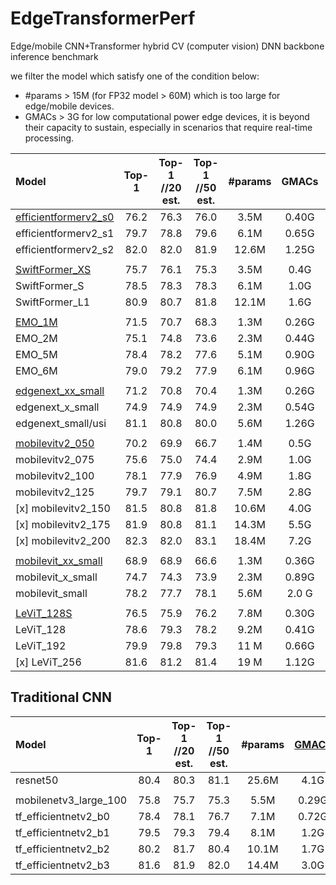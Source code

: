 # EdgeTransformerPerf
Edge/mobile CNN+Transformer hybrid CV (computer vision) DNN backbone inference benchmark

we filter the model which satisfy one of the condition below:
- #params > 15M (for FP32 model > 60M) which is too large for edge/mobile devices.
- GMACs > 3G for low computational power edge devices, it is beyond their capacity to sustain, especially in scenarios that require real-time processing.

| Model | Top-1 |  Top-1 <br />//20 est. | Top-1 <br />//50 est. | #params | GMACs | wight
|:---------------|:----:|:---:|:--:|:--:|:--:|:--:|
| [efficientformerv2_s0](https://arxiv.org/abs/2212.08059) |   76.2   |  76.3  | 76.0 |  3.5M    |   0.40G   | [eformer_s0_450.pth](https://drive.google.com/file/d/1PXb7b9pv9ZB4cfkRkYEdwgWuVwvEiazq/view?usp=share_link) |
| efficientformerv2_s1 |   79.7   |  78.8  | 79.6 |  6.1M    |   0.65G   | [eformer_s1_450.pth](https://drive.google.com/file/d/1EKe1vt-3mG7iceVIMaET_DyISzVTJMn8/view?usp=share_link) |
| efficientformerv2_s2 |   82.0   |  82.0  | 81.9 | 12.6M    |   1.25G   | [eformer_s2_450.pth](https://drive.google.com/file/d/1gjbFyB5T_yAkmzHNuXEljqScYVQZafMQ/view?usp=share_link) |
||
| [SwiftFormer_XS](https://arxiv.org/abs/2303.15446) |   75.7   |  76.1  | 75.3 | 3.5M   |   0.4G   | [SwiftFormer_XS_ckpt.pth](https://drive.google.com/file/d/15Ils-U96pQePXQXx2MpmaI-yAceFAr2x/view?usp=sharing) |
| SwiftFormer_S  |   78.5   |  78.3  | 78.3 | 6.1M   |   1.0G   | [SwiftFormer_S_ckpt.pth](https://drive.google.com/file/d/1_0eWwgsejtS0bWGBQS3gwAtYjXdPRGlu/view?usp=sharing) |
| SwiftFormer_L1 |   80.9   |  80.7  | 81.8 |12.1M   |   1.6G   | [SwiftFormer_L1_ckpt.pth](https://drive.google.com/file/d/1jlwrwWQ0SQzDRc5adtWIwIut5d1g9EsM/view?usp=sharing) |
||
| [EMO_1M](https://arxiv.org/abs/2301.01146)  |   71.5   |  70.7  | 68.3 | 1.3M   |   0.26G   | [EMO_1M.pth](https://github.com/zhangzjn/EMO/blob/main/resources/EMO_1M/net.pth) |
| EMO_2M  |   75.1   |  74.8  | 73.6 | 2.3M   |   0.44G   | [EMO_2M.pth](https://github.com/zhangzjn/EMO/blob/main/resources/EMO_2M/net.pth) |
| EMO_5M  |   78.4   |  78.2  | 77.6 | 5.1M   |   0.90G   | [EMO_5M.pth](https://github.com/zhangzjn/EMO/blob/main/resources/EMO_5M/net.pth) |
| EMO_6M  |   79.0   |  79.2  | 77.9 | 6.1M   |   0.96G   | [EMO_6M.pth](https://github.com/zhangzjn/EMO/blob/main/resources/EMO_6M/net.pth) |
||
| [edgenext_xx_small](https://arxiv.org/abs/2206.10589)  |   71.2   |  70.8  | 70.4 | 1.3M   |   0.26G   | [edgenext_xx_small.pth](https://github.com/mmaaz60/EdgeNeXt/releases/download/v1.0/edgenext_xx_small.pth) |
| edgenext_x_small   |   74.9   |  74.9  | 74.9 | 2.3M   |   0.54G   | [edgenext_x_small.pth](https://github.com/mmaaz60/EdgeNeXt/releases/download/v1.0/edgenext_x_small.pth) |
| edgenext_small/usi |   81.1   |  80.8  | 80.0 | 5.6M   |   1.26G   | [edgenext_small_usi.pth](https://github.com/mmaaz60/EdgeNeXt/releases/download/v1.1/edgenext_small_usi.pth) |
||
| [mobilevitv2_050](https://arxiv.org/abs/2206.02680)  |   70.2   |  69.9  | 66.7 | 1.4M   |   0.5G   | [mobilevitv2-0.5.pt](https://docs-assets.developer.apple.com/ml-research/models/cvnets-v2/classification/mobilevitv2/imagenet1k/256x256/mobilevitv2-0.5.pt) |
| mobilevitv2_075  |   75.6   |  75.0  | 74.4 | 2.9M   |   1.0G   | [mobilevitv2-0.75.pt](https://docs-assets.developer.apple.com/ml-research/models/cvnets-v2/classification/mobilevitv2/imagenet1k/256x256/mobilevitv2-0.75.pt) |
| mobilevitv2_100  |   78.1   |  77.9  | 76.9 | 4.9M   |   1.8G   | [mobilevitv2-1.0.pt](https://docs-assets.developer.apple.com/ml-research/models/cvnets-v2/classification/mobilevitv2/imagenet1k/256x256/mobilevitv2-1.0.pt) |
| mobilevitv2_125  |   79.7   |  79.1  | 80.7 | 7.5M   |   2.8G   | [mobilevitv2-1.25.pt](https://docs-assets.developer.apple.com/ml-research/models/cvnets-v2/classification/mobilevitv2/imagenet1k/256x256/mobilevitv2-1.25.pt) |
| [x] mobilevitv2_150  |   81.5   |  80.8  | 81.8 |10.6M   |   4.0G   | [mobilevitv2-1.5.pt](https://docs-assets.developer.apple.com/ml-research/models/cvnets-v2/classification/mobilevitv2/imagenet21k_to_1k/256x256/mobilevitv2-1.5.pt) |
| [x] mobilevitv2_175  |   81.9   |  80.8  | 81.1 |14.3M   |   5.5G   | [mobilevitv2-1.75.pt](https://docs-assets.developer.apple.com/ml-research/models/cvnets-v2/classification/mobilevitv2/imagenet21k_to_1k/256x256/mobilevitv2-1.75.pt) |
| [x] mobilevitv2_200  |   82.3   |  82.0  | 83.1 |18.4M   |   7.2G   | [mobilevitv2-2.0.pt](https://docs-assets.developer.apple.com/ml-research/models/cvnets-v2/classification/mobilevitv2/imagenet21k_to_1k/256x256/mobilevitv2-2.0.pt) |
||
| [mobilevit_xx_small](https://arxiv.org/abs/2110.02178)  |   68.9   |  68.9  | 66.6 | 1.3M   |   0.36G   | [mobilevit_xxs.pt](https://docs-assets.developer.apple.com/ml-research/models/cvnets/classification/mobilevit_xxs.pt) |
| mobilevit_x_small   |   74.7   |  74.3  | 73.9 | 2.3M   |   0.89G   | [mobilevit_xs.pt](https://docs-assets.developer.apple.com/ml-research/models/cvnets/classification/mobilevit_xs.pt) |
| mobilevit_small     |   78.2   |  77.7  | 78.1 | 5.6M   |   2.0 G   | [mobilevit_s.pt](https://docs-assets.developer.apple.com/ml-research/models/cvnets/classification/mobilevit_s.pt) |
||
| [LeViT_128S](https://arxiv.org/abs/2104.01136)     |   76.5   |  75.9  | 76.2 | 7.8M   |   0.30G   | [LeViT-128S.pth](https://dl.fbaipublicfiles.com/LeViT/LeViT-128S-96703c44.pth) |
| LeViT_128      |   78.6   |  79.3  | 78.2 | 9.2M   |   0.41G   | [LeViT-128.pth](https://dl.fbaipublicfiles.com/LeViT/LeViT-128-b88c2750.pth) |
| LeViT_192      |   79.9   |  79.8  | 79.3 | 11 M   |   0.66G   | [LeViT-192.pth](https://dl.fbaipublicfiles.com/LeViT/LeViT-192-92712e41.pth) |
| [x] LeViT_256      |   81.6   |  81.2  | 81.4 | 19 M   |   1.12G   | [LeViT-256.pth](https://dl.fbaipublicfiles.com/LeViT/LeViT-256-13b5763e.pth) |

## Traditional CNN

| Model | Top-1 |  Top-1 <br />//20 est. | Top-1 <br />//50 est. | #params | [GMACs](https://github.com/da2so/efficientnetv2) | wight
|:---------------|:----:|:---:|:--:|:--:|:--:|:--:|
|resnet50 | 80.4 | 80.3 | 81.1 | 25.6M | 4.1G |
||
|mobilenetv3_large_100 | 75.8 | 75.7 | 75.3 |  5.5M | 0.29G |
|tf_efficientnetv2_b0  | 78.4 | 78.1 | 76.7 |  7.1M | 0.72G |
|tf_efficientnetv2_b1  | 79.5 | 79.3 | 79.4 |  8.1M | 1.2G |
|tf_efficientnetv2_b2  | 80.2 | 81.7 | 80.4 | 10.1M | 1.7G |
|tf_efficientnetv2_b3  | 81.6 | 81.9 | 82.0 | 14.4M | 3.0G |
